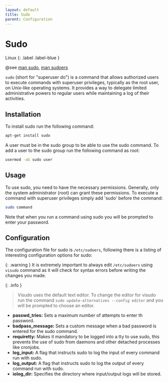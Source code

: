 ```yaml
---
layout: default
title: Sudo
parent: Configuration
---
```


# Sudo

Linux
{: .label .label-blue }

@see [man sudo](https://man7.org/linux/man-pages/man8/sudo.8.html), [man sudoers](https://man7.org/linux/man-pages/man5/sudoers.5.html)

`sudo` (short for "superuser do") is a command that allows authorized users to execute commands with superuser privileges, typically as the root user, on Unix-like operating systems. It provides a way to delegate limited administrative powers to regular users while maintaining a log of their activities.

## Installation

To install sudo run the following command:

```bash
apt-get install sudo
```

A user must be in the sudo group to be able to use the sudo command. To add a user to the sudo group run the following command as root:

```bash
usermod -aG sudo user
```

## Usage

To use sudo, you need to have the necessary permissions. Generally, only the system administrator (root) can grant these permissions. To execute a command with superuser privileges simply add 'sudo' before the command:

```bash
sudo command
```

Note that when you run a command using sudo you will be prompted to enter your password.

## Configuration

The configuration file for sudo is `/etc/sudoers`, following there is a listing of interesting configuration options for sudo:

{: .warning }
It is extremely important to always edit `/etc/sudoers` using `visudo` command as it will check for syntax errors before writing the changes you made.

{: .info }
> Visudo uses the default text editor. To change the editor for visudo run the command `sudo update-alternatives --config editor` and you will be prompted to choose an editor.

- **passwd_tries:** Sets a maximum number of attempts to enter th password.
- **badpass_message:** Sets a custom message when a bad password is entered for the sudo command.
- **requiretty:** Makes it mandatory to be logged into a tty to use sudo, this prevents the use of sudo from daemons and other detached processes like cronjobs.
- **log_input:** A flag that instructs sudo to log the input of every command run with sudo.
- **log_output:** A flag that instructs sudo to log the output of every command run with sudo.
- **iolog_dir:** Specifies the directory where input/output logs will be stored.
